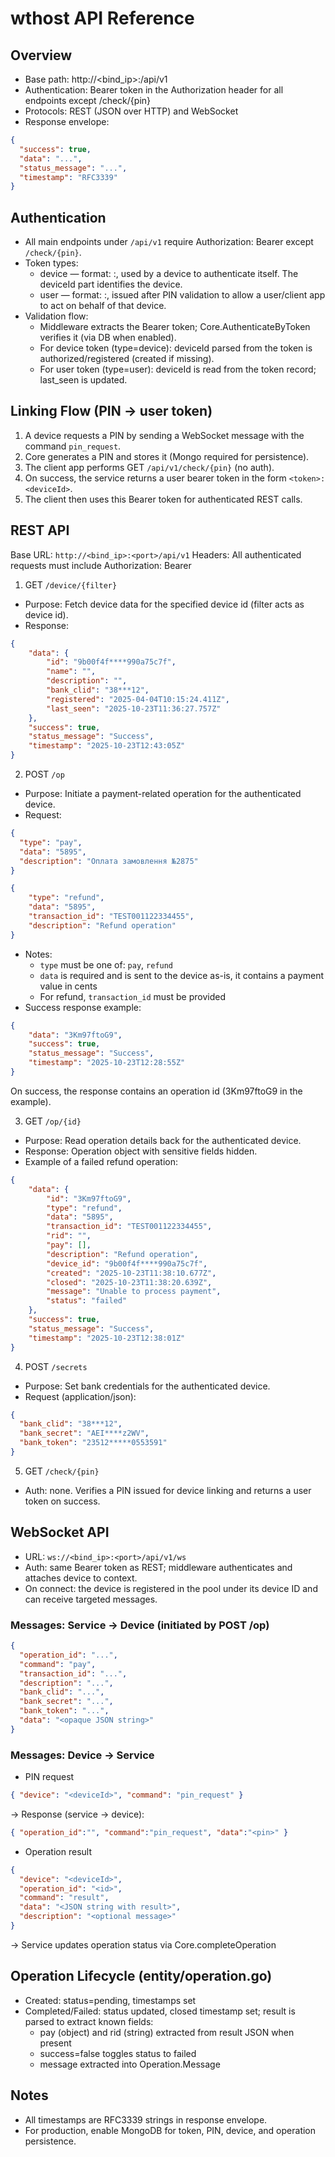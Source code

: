 # wthost API Reference

## Overview
- Base path: http://<bind_ip>:<port>/api/v1
- Authentication: Bearer token in the Authorization header for all endpoints except /check/{pin}
- Protocols: REST (JSON over HTTP) and WebSocket
- Response envelope:
```json
{
  "success": true,
  "data": "...",
  "status_message": "...",
  "timestamp": "RFC3339"
}
```

## Authentication
- All main endpoints under `/api/v1` require Authorization: Bearer <token> except `/check/{pin}`.
- Token types:
  - device — format: <token>:<deviceId>, used by a device to authenticate itself. The deviceId part identifies the device.
  - user — format: <token>:<deviceId>, issued after PIN validation to allow a user/client app to act on behalf of that device.
- Validation flow:
  - Middleware extracts the Bearer token; Core.AuthenticateByToken verifies it (via DB when enabled).
  - For device token (type=device): deviceId parsed from the token is authorized/registered (created if missing).
  - For user token (type=user): deviceId is read from the token record; last_seen is updated.

## Linking Flow (PIN → user token)
1) A device requests a PIN by sending a WebSocket message with the command `pin_request`.
2) Core generates a PIN and stores it (Mongo required for persistence).
3) The client app performs GET `/api/v1/check/{pin}` (no auth).
4) On success, the service returns a user bearer token in the form `<token>:<deviceId>`.
5) The client then uses this Bearer token for authenticated REST calls.

## REST API
Base URL: `http://<bind_ip>:<port>/api/v1`
Headers: All authenticated requests must include Authorization: Bearer <token>

1) GET `/device/{filter}`
- Purpose: Fetch device data for the specified device id (filter acts as device id).
- Response: 
```json
{
    "data": {
        "id": "9b00f4f****990a75c7f",
        "name": "",
        "description": "",
        "bank_clid": "38***12",
        "registered": "2025-04-04T10:15:24.411Z",
        "last_seen": "2025-10-23T11:36:27.757Z"
    },
    "success": true,
    "status_message": "Success",
    "timestamp": "2025-10-23T12:43:05Z"
}
```

2) POST `/op`
- Purpose: Initiate a payment-related operation for the authenticated device.
- Request:
```json
{
  "type": "pay",
  "data": "5895",
  "description": "Оплата замовлення №2875"
}
```
```json
{
    "type": "refund",
    "data": "5895",
    "transaction_id": "TEST001122334455",
    "description": "Refund operation"
}
```
- Notes:
  - `type` must be one of: `pay`, `refund`
  - `data` is required and is sent to the device as-is, it contains a payment value in cents
  - For refund, `transaction_id` must be provided
- Success response example: 
```json
{
    "data": "3Km97ftoG9",
    "success": true,
    "status_message": "Success",
    "timestamp": "2025-10-23T12:28:55Z"
}
```
On success, the response contains an operation id (3Km97ftoG9 in the example).

3) GET `/op/{id}`
- Purpose: Read operation details back for the authenticated device.
- Response: Operation object with sensitive fields hidden.
- Example of a failed refund operation:
```json
{
    "data": {
        "id": "3Km97ftoG9",
        "type": "refund",
        "data": "5895",
        "transaction_id": "TEST001122334455",
        "rid": "",
        "pay": [],
        "description": "Refund operation",
        "device_id": "9b00f4f****990a75c7f",
        "created": "2025-10-23T11:38:10.677Z",
        "closed": "2025-10-23T11:38:20.639Z",
        "message": "Unable to process payment",
        "status": "failed"
    },
    "success": true,
    "status_message": "Success",
    "timestamp": "2025-10-23T12:38:01Z"
}
```

4) POST `/secrets`
- Purpose: Set bank credentials for the authenticated device.
- Request (application/json):
```json
{
  "bank_clid": "38***12",
  "bank_secret": "AEI****z2WV",
  "bank_token": "23512*****0553591"
}
```

5) GET `/check/{pin}`
- Auth: none. Verifies a PIN issued for device linking and returns a user token on success.

## WebSocket API
- URL: `ws://<bind_ip>:<port>/api/v1/ws`
- Auth: same Bearer token as REST; middleware authenticates and attaches device to context.
- On connect: the device is registered in the pool under its device ID and can receive targeted messages.

### Messages: Service → Device (initiated by POST /op)
```json
{
  "operation_id": "...",
  "command": "pay",
  "transaction_id": "...", 
  "description": "...",
  "bank_clid": "...",
  "bank_secret": "...",
  "bank_token": "...",
  "data": "<opaque JSON string>"
}
```

### Messages: Device → Service
- PIN request
```json
{ "device": "<deviceId>", "command": "pin_request" }
```
  → Response (service → device):
```json
{ "operation_id":"", "command":"pin_request", "data":"<pin>" }
```

- Operation result
```json
{
  "device": "<deviceId>",
  "operation_id": "<id>",
  "command": "result",
  "data": "<JSON string with result>",
  "description": "<optional message>"
}
```
  → Service updates operation status via Core.completeOperation

## Operation Lifecycle (entity/operation.go)
- Created: status=pending, timestamps set
- Completed/Failed: status updated, closed timestamp set; result is parsed to extract known fields:
  - pay (object) and rid (string) extracted from result JSON when present
  - success=false toggles status to failed
  - message extracted into Operation.Message

## Notes
- All timestamps are RFC3339 strings in response envelope.
- For production, enable MongoDB for token, PIN, device, and operation persistence.
